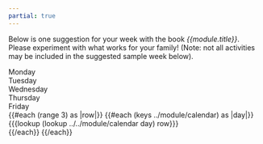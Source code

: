 ```yaml
---
partial: true
---
```

Below is one suggestion for your week with the book
_{{module.title}}_. Please experiment with what works for
your family! (Note: not all activities may be included in the
suggested sample week below).

<div class="calendar">
<div class="header">Monday</div>
<div class="header">Tuesday</div>
<div class="header">Wednesday</div>
<div class="header">Thursday</div>
<div class="header">Friday</div>
{{#each (range 3) as |row|}}
{{#each (keys ../module/calendar) as |day|}}
<div>{{{lookup (lookup ../../module/calendar day) row}}}</div>
{{/each}}
{{/each}}
</div>
